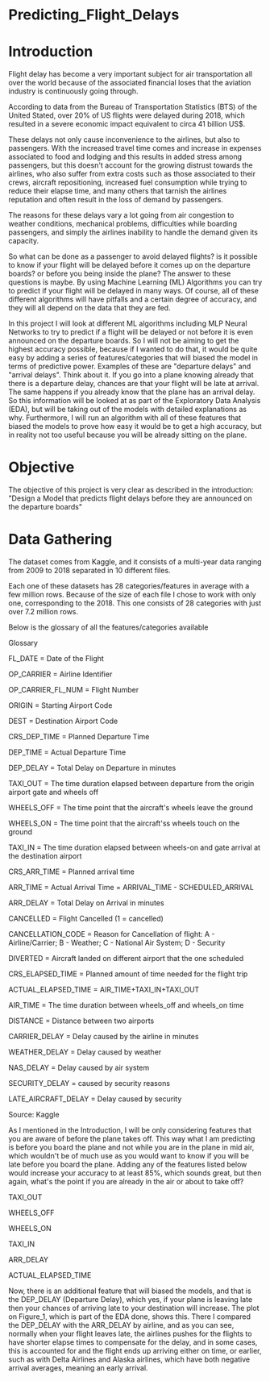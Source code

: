 # Predicting_Flight_Delays

# Introduction

Flight delay has become a very important subject for air transportation all over the world because of the associated financial loses that the aviation industry is continuously going through.

According to data from the Bureau of Transportation Statistics (BTS) of the United Stated, over 20% of US flights were delayed during 2018, which resulted in a severe economic impact equivalent to circa 41 billion US$.

These delays not only cause inconvenience to the airlines, but also to passengers. With the increased travel time comes and increase in expenses associated to food and lodging and this results in added stress among passengers, but this doesn't account for the growing distrust towards the airlines, who also suffer from extra costs such as those associated to their crews, aircraft repositioning, increased fuel consumption while trying to reduce their elapse time, and many others that tarnish the airlines reputation and often result in the loss of demand by passengers.

The reasons for these delays vary a lot going from air congestion to weather conditions, mechanical problems, difficulties while boarding passengers, and simply the airlines inability to handle the demand given its capacity.

So what can be done as a passenger to avoid delayed flights? is it possible to know if your flight will be delayed before it comes up on the departure boards? or before you being inside the plane? The answer to these questions is maybe. By using Machine Learning (ML) Algorithms you can try to predict if your flight will be delayed in many ways. Of course, all of these different algorithms will have pitfalls and a certain degree of accuracy, and they will all depend on the data that they are fed.

In this project I will look at different ML algorithms including MLP Neural Networks to try to predict if a flight will be delayed or not before it is even announced on the departure boards. So I will not be aiming to get the highest accuracy possible, because if I wanted to do that, it would be quite easy by adding a series of features/categories that will biased the model in terms of predictive power. Examples of these are "departure delays" and "arrival delays". Think about it. If you go into a plane knowing already that there is a departure delay, chances are that your flight will be late at arrival. The same happens if you already know that the plane has an arrival delay. So this information will be looked at as part of the Exploratory Data Analysis (EDA), but will be taking out of the models with detailed explanations as why. Furthermore, I will run an algorithm with all of these features that biased the models to prove how easy it would be to get a high accuracy, but in reality not too useful because you will be already sitting on the plane.

# Objective

The objective of this project is very clear as described in the introduction: "Design a Model that predicts flight delays before they are announced on the departure boards"

# Data Gathering

The dataset comes from Kaggle, and it consists of a multi-year data ranging from 2009 to 2018 separated in 10 different files.

Each one of these datasets has 28 categories/features in average with a few million rows. Because of the size of each file I chose to work with only one, corresponding to the 2018. This one consists of 28 categories with just over 7.2 million rows.

Below is the glossary of all the features/categories available

Glossary

FL_DATE = Date of the Flight

OP_CARRIER = Airline Identifier

OP_CARRIER_FL_NUM = Flight Number

ORIGIN = Starting Airport Code

DEST = Destination Airport Code

CRS_DEP_TIME = Planned Departure Time

DEP_TIME = Actual Departure Time

DEP_DELAY = Total Delay on Departure in minutes

TAXI_OUT = The time duration elapsed between departure from the origin airport gate and wheels off

WHEELS_OFF = The time point that the aircraft's wheels leave the ground

WHEELS_ON = The time point that the aircraft'ss wheels touch on the ground

TAXI_IN = The time duration elapsed between wheels-on and gate arrival at the destination airport

CRS_ARR_TIME = Planned arrival time

ARR_TIME = Actual Arrival Time = ARRIVAL_TIME - SCHEDULED_ARRIVAL

ARR_DELAY = Total Delay on Arrival in minutes

CANCELLED = Flight Cancelled (1 = cancelled)

CANCELLATION_CODE = Reason for Cancellation of flight: A - Airline/Carrier; B - Weather; C - National Air System; D - Security

DIVERTED = Aircraft landed on different airport that the one scheduled

CRS_ELAPSED_TIME = Planned amount of time needed for the flight trip

ACTUAL_ELAPSED_TIME = AIR_TIME+TAXI_IN+TAXI_OUT

AIR_TIME = The time duration between wheels_off and wheels_on time

DISTANCE = Distance between two airports

CARRIER_DELAY = Delay caused by the airline in minutes

WEATHER_DELAY = Delay caused by weather

NAS_DELAY = Delay caused by air system

SECURITY_DELAY = caused by security reasons

LATE_AIRCRAFT_DELAY = Delay caused by security

Source: Kaggle

As I mentioned in the Introduction, I will be only considering features that you are aware of before the plane takes off. This way what I am predicting is before you board the plane and not while you are in the plane in mid air, which wouldn't be of much use as you would want to know if you will be late before you board the plane. Adding any of the features listed below would increase your accuracy to at least 85%, which sounds great, but then again, what's the point if you are already in the air or about to take off?

TAXI_OUT

WHEELS_OFF

WHEELS_ON

TAXI_IN

ARR_DELAY

ACTUAL_ELAPSED_TIME

Now, there is an additional feature that will biased the models, and that is the DEP_DELAY (Departure Delay), which yes, if your plane is leaving late then your chances of arriving late to your destination will increase. The plot on Figure_1, which is part of the EDA done, shows this. There I compared the DEP_DELAY with the ARR_DELAY by airline, and as you can see, normally when your flight leaves late, the airlines pushes for the flights to have shorter elapse times to compensate for the delay, and in some cases, this is accounted for and the flight ends up arriving either on time, or earlier, such as with Delta Airlines and Alaska airlines, which have both negative arrival averages, meaning an early arrival.

